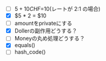 - [ ] $5 + 10CHF =$10(レートが 2:1 の場合)
- [x] $5 * 2 = $10
- [ ] amountをprivateにする
- [x] Dollerの副作用どうする？
- [ ] Moneyの丸め処理どうする？
- [x] equals()
- [ ] hash_code()

